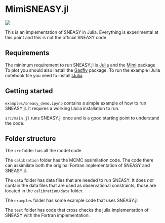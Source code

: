 # MimiSNEASY.jl

![](https://github.com/anthofflab/MimiSNEASY.jl/workflows/Run%20tests/badge.svg)

This is an implementation of SNEASY in Julia. Everything is experimental at this point and this is not the official SNEASY code.

## Requirements

The minimum requirement to run SNEASY.jl is [Julia](http://julialang.org/) and the [Mimi](https://bitbucket.org/davidanthoff/mimi.jl) package. To plot you should also install the [Gadfly](https://github.com/dcjones/Gadfly.jl) package. To run the example IJulia notebook file you need to install [IJulia](https://github.com/JuliaLang/IJulia.jl).

## Getting started

``examples/sneasy_demo.ipynb`` contains a simple example of how to run SNEASY.jl. It requires a working IJulia installation to run.

``src/main.jl`` runs SNEASY.jl once and is a good starting point to understand the code.

## Folder structure

The ``src`` folder has all the model code.

The ``calibration`` folder has the MCMC assimilation code. The code there can assimilate both the original Fortran implementation of SNEASY and SNEASY.jl.

The ``data`` folder has data files that are needed to run SNEASY. It does *not* contain the data files that are used as observational constraints, those are located in the ``calibration/data`` folder.

The ``examples`` folder has some example code that uses SNEASY.jl.

The ``test`` folder has code that cross checks the julia implementation of SNEASY with the Fortran implementation.
